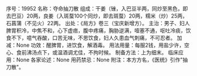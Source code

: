 序号：19952
名称：夺命抽刀散
组成：干姜（锉，入巴豆半两，同炒至黑色，即去巴豆）20两，良姜（入斑蝥100个同炒，即去斑蝥）20两，糯米（炒）25两，石菖蒲（不见火）22两。
出处：《局方》卷三（宝庆新增方）。
主治：男子、妇人脾胃积冷，中焦不和，心下虚痞，腹中疼痛，胸胁逆满，噎塞不通，呕吐冷痰，饮食不下，噫气吞酸，口苦无味，不思饮食，妇人久患血气刺痛，不可忍者。
加减：None
功效：醒脾胃，进饮食，解酒毒。
用法用量：每服2钱，用盐少许，空心、食前沸汤点下，或温酒调尤佳，不拘时候。
制备方法：上为细末。
临床应用：None
各家论述：None
用药禁忌：None
附注：本方方名，《医统》引作"抽刀散"。

